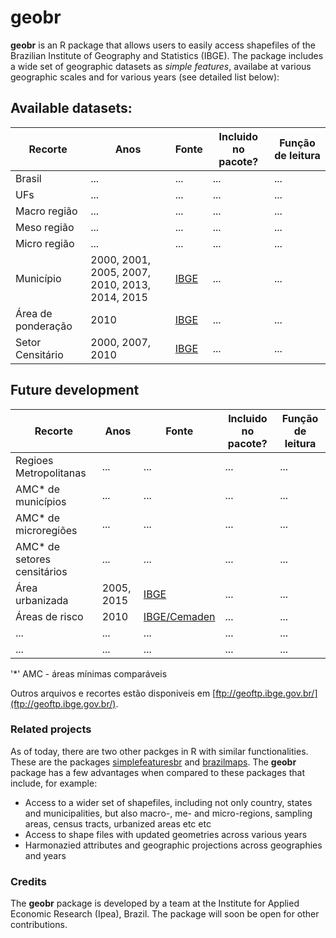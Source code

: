 # geobr

**geobr** is an R package that allows users to easily access shapefiles of the Brazilian Institute of Geography and Statistics (IBGE). The package includes a wide set of geographic datasets as *simple features*, availabe at various geographic scales and for various years (see detailed list below):


## Available datasets:

|Recorte|Anos|Fonte|Incluido no pacote?| Função de leitura|
|-----|-----|-----|-----|-----|
| Brasil | ... | ... | ... | ... |
| UFs | ... | ... | ... | ... |
| Macro região | ... | ... | ... | ... |
| Meso região | ... | ... | ... | ... |
| Micro região | ... | ... | ... | ... |
| Município | 2000, 2001, 2005, 2007, 2010, 2013, 2014, 2015 | [IBGE](https://mapas.ibge.gov.br/bases-e-referenciais/bases-cartograficas/malhas-digitais.html) | ... | ... | 
| Área de ponderação | 2010 | [IBGE](ftp://geoftp.ibge.gov.br/recortes_para_fins_estatisticos/malha_de_areas_de_ponderacao/) | ... | ... |
| Setor Censitário | 2000, 2007, 2010 | [IBGE](https://mapas.ibge.gov.br/bases-e-referenciais/bases-cartograficas/malhas-digitais.html) | ... | ... |




## Future development

|Recorte|Anos|Fonte|Incluido no pacote?| Função de leitura|
|-----|-----|-----|-----|-----|
| Regioes Metropolitanas | ... | ... | ... | ... |
| AMC* de municípios | ... | ... | ... | ... |
| AMC* de microregiões | ... | ... | ... | ... |
| AMC* de setores censitários | ... | ... | ... | ... |
| Área urbanizada | 2005, 2015 | [IBGE](https://www.ibge.gov.br/geociencias-novoportal/cartas-e-mapas/redes-geograficas/15789-areas-urbanizadas.html) | ... | ... |
| Áreas de risco | 2010 | [IBGE/Cemaden](https://www.ibge.gov.br/geociencias-novoportal/organizacao-do-territorio/tipologias-do-territorio/21538-populacao-em-areas-de-risco-no-brasil.html?=&t=downloads) | ... | ... |
| ... | ... | ... | ... | ... |
| ... | ... | ... | ... | ... |

'*' AMC - áreas mínimas comparáveis

Outros arquivos e recortes estão disponiveis em [ftp://geoftp.ibge.gov.br/](ftp://geoftp.ibge.gov.br/).


### Related projects
As of today, there are two other packges in R with similar functionalities. These are the packages [simplefeaturesbr](https://github.com/RobertMyles/simplefeaturesbr) and [brazilmaps](https://cran.r-project.org/web/packages/brazilmaps/brazilmaps.pdf). The **geobr** package has a few advantages when compared to these packages that include, for example:
- Access to a wider set of shapefiles, including not only country, states and municipalities, but also macro-, me- and micro-regions, sampling areas, census tracts, urbanized areas etc etc
- Access to shape files with updated geometries across various years
- Harmonazied attributes and geographic projections across geographies and years



### Credits
The **geobr** package is developed by a team at the Institute for Applied Economic Research (Ipea), Brazil. The package will soon be open for other contributions.



